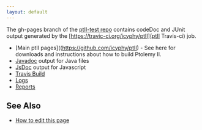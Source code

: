 ```yaml
---
layout: default
---
```

The gh-pages branch of the [ptII-test repo](https://github.com/icyphy/ptII-test) contains codeDoc and JUnit output generated by the [https://travic-ci.org/icyphy/ptII](ptII Travis-ci) job.

* [Main ptII pages]((https://github.com/icyphy/ptII) - See here for downloads and instructions about how to build Ptolemy II.
* [Javadoc](doc/codeDoc/) output for Java files
* [JsDoc](doc/codeDoc/js/index.html) output for Javascript
* [Travis Build](https://travis-ci.org/icyphy/ptII)
 * [Logs](logs/index.html)
 * [Reports](reports/index.html)

## See Also
* [How to edit this page](edit.html)